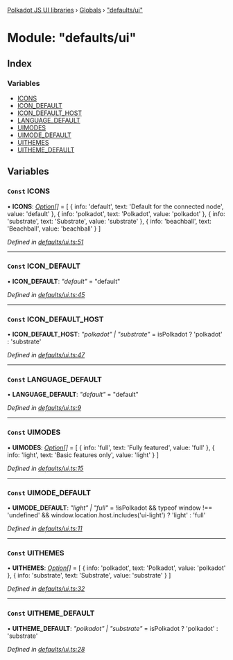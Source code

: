 [Polkadot JS UI libraries](../README.md) › [Globals](../globals.md) › ["defaults/ui"](_defaults_ui_.md)

# Module: "defaults/ui"

## Index

### Variables

* [ICONS](_defaults_ui_.md#const-icons)
* [ICON_DEFAULT](_defaults_ui_.md#const-icon_default)
* [ICON_DEFAULT_HOST](_defaults_ui_.md#const-icon_default_host)
* [LANGUAGE_DEFAULT](_defaults_ui_.md#const-language_default)
* [UIMODES](_defaults_ui_.md#const-uimodes)
* [UIMODE_DEFAULT](_defaults_ui_.md#const-uimode_default)
* [UITHEMES](_defaults_ui_.md#const-uithemes)
* [UITHEME_DEFAULT](_defaults_ui_.md#const-uitheme_default)

## Variables

### `Const` ICONS

• **ICONS**: *[Option](_types_.md#option)[]* = [
  {
    info: 'default',
    text: 'Default for the connected node',
    value: 'default'
  },
  {
    info: 'polkadot',
    text: 'Polkadot',
    value: 'polkadot'
  },
  {
    info: 'substrate',
    text: 'Substrate',
    value: 'substrate'
  },
  {
    info: 'beachball',
    text: 'Beachball',
    value: 'beachball'
  }
]

*Defined in [defaults/ui.ts:51](https://github.com/polkadot-js/ui/blob/ae447e52/packages/ui-settings/src/defaults/ui.ts#L51)*

___

### `Const` ICON_DEFAULT

• **ICON_DEFAULT**: *"default"* = "default"

*Defined in [defaults/ui.ts:45](https://github.com/polkadot-js/ui/blob/ae447e52/packages/ui-settings/src/defaults/ui.ts#L45)*

___

### `Const` ICON_DEFAULT_HOST

• **ICON_DEFAULT_HOST**: *"polkadot" | "substrate"* = isPolkadot
  ? 'polkadot'
  : 'substrate'

*Defined in [defaults/ui.ts:47](https://github.com/polkadot-js/ui/blob/ae447e52/packages/ui-settings/src/defaults/ui.ts#L47)*

___

### `Const` LANGUAGE_DEFAULT

• **LANGUAGE_DEFAULT**: *"default"* = "default"

*Defined in [defaults/ui.ts:9](https://github.com/polkadot-js/ui/blob/ae447e52/packages/ui-settings/src/defaults/ui.ts#L9)*

___

### `Const` UIMODES

• **UIMODES**: *[Option](_types_.md#option)[]* = [
  {
    info: 'full',
    text: 'Fully featured',
    value: 'full'
  },
  {
    info: 'light',
    text: 'Basic features only',
    value: 'light'
  }
]

*Defined in [defaults/ui.ts:15](https://github.com/polkadot-js/ui/blob/ae447e52/packages/ui-settings/src/defaults/ui.ts#L15)*

___

### `Const` UIMODE_DEFAULT

• **UIMODE_DEFAULT**: *"light" | "full"* = !isPolkadot && typeof window !== 'undefined' && window.location.host.includes('ui-light')
  ? 'light'
  : 'full'

*Defined in [defaults/ui.ts:11](https://github.com/polkadot-js/ui/blob/ae447e52/packages/ui-settings/src/defaults/ui.ts#L11)*

___

### `Const` UITHEMES

• **UITHEMES**: *[Option](_types_.md#option)[]* = [
  {
    info: 'polkadot',
    text: 'Polkadot',
    value: 'polkadot'
  },
  {
    info: 'substrate',
    text: 'Substrate',
    value: 'substrate'
  }
]

*Defined in [defaults/ui.ts:32](https://github.com/polkadot-js/ui/blob/ae447e52/packages/ui-settings/src/defaults/ui.ts#L32)*

___

### `Const` UITHEME_DEFAULT

• **UITHEME_DEFAULT**: *"polkadot" | "substrate"* = isPolkadot
  ? 'polkadot'
  : 'substrate'

*Defined in [defaults/ui.ts:28](https://github.com/polkadot-js/ui/blob/ae447e52/packages/ui-settings/src/defaults/ui.ts#L28)*

